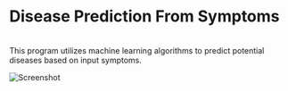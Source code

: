 # Disease Prediction From Symptoms
<br>This program utilizes machine learning algorithms to predict potential diseases based on input symptoms.<br>

![Screenshot](<img width="1212" alt="Screenshot 2023-09-20 at 6 59 46 PM" src="https://github.com/abhisheksuthar78/Disease_Prediction_From_Symptoms_Machine_Learning/assets/93634268/754bb91a-64ff-41ba-94ee-142ebd5a7f63">)

